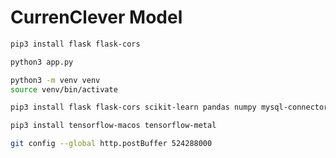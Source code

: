 # CurrenClever Model

```bash
pip3 install flask flask-cors
```

```bash
python3 app.py
```

```bash
python3 -m venv venv
source venv/bin/activate
```

```bash
pip3 install flask flask-cors scikit-learn pandas numpy mysql-connector-python statsmodels
```

```bash
pip3 install tensorflow-macos tensorflow-metal
```

```bash
git config --global http.postBuffer 524288000
```